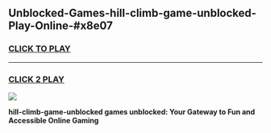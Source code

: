 
## Unblocked-Games-hill-climb-game-unblocked-Play-Online-#x8e07
<h3>
<a href="https://premium.freeplayer.one?title=hill-climb-game-unblocked&ref=27F">CLICK TO PLAY</a></h3>
<hr>

<h3>
<a href="https://premium.freeplayer.one?title=hill-climb-game-unblocked&ref=27F">CLICK 2 PLAY</a>
  
</h3>

<a href="https://premium.freeplayer.one?title=hill-climb-game-unblocked&ref=27F"><img src="https://clearcache.store/games.png"></a>


**hill-climb-game-unblocked games unblocked: Your Gateway to Fun and Accessible Online Gaming**
